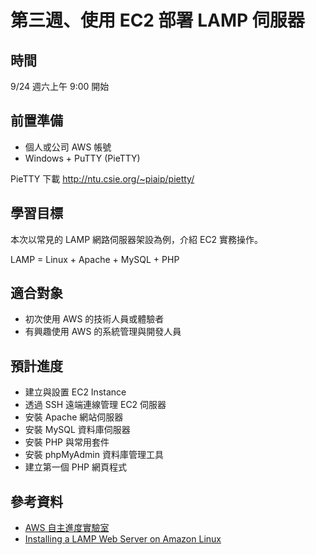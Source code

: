 # 第三週、使用 EC2 部署 LAMP 伺服器

## 時間

9/24 週六上午 9:00 開始

## 前置準備

* 個人或公司 AWS 帳號
* Windows + PuTTY (PieTTY)

PieTTY 下載 http://ntu.csie.org/~piaip/pietty/

## 學習目標

本次以常見的 LAMP 網路伺服器架設為例，介紹 EC2 實務操作。

LAMP = Linux + Apache + MySQL + PHP

## 適合對象

* 初次使用 AWS 的技術人員或體驗者
* 有興趣使用 AWS 的系統管理與開發人員

## 預計進度

* 建立與設置 EC2 Instance
* 透過 SSH 遠端連線管理 EC2 伺服器
* 安裝 Apache 網站伺服器
* 安裝 MySQL 資料庫伺服器
* 安裝 PHP 與常用套件
* 安裝 phpMyAdmin 資料庫管理工具
* 建立第一個 PHP 網頁程式

## 參考資料

* [AWS 自主進度實驗室](https://aws.amazon.com/tw/training/self-paced-labs/)
* [Installing a LAMP Web Server on Amazon Linux](http://docs.aws.amazon.com/AWSEC2/latest/UserGuide/install-LAMP.html)

